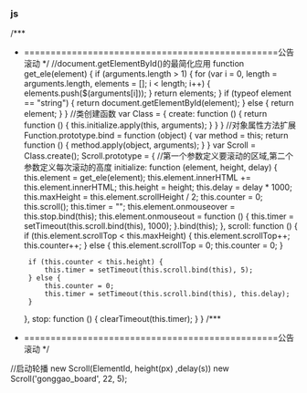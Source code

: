 ### js
    
/***
 * ================================================公告滚动
 */
//document.getElementById()的最简化应用
function get_ele(element) {
    if (arguments.length > 1) {
        for (var i = 0, length = arguments.length, elements = []; i < length; i++) {
            elements.push($(arguments[i]));
        }
        return elements;
    }
    if (typeof element == "string") {
        return document.getElementById(element);
    } else {
        return element;
    }
}
//类创建函数
var Class = {
    create: function () {
        return function () {
            this.initialize.apply(this, arguments);
        }
    }
}
//对象属性方法扩展
Function.prototype.bind = function (object) {
    var method = this;
    return function () {
        method.apply(object, arguments);
    }
}
var Scroll = Class.create();
Scroll.prototype = {
    //第一个参数定义要滚动的区域,第二个参数定义每次滚动的高度
    initialize: function (element, height, delay) {
        this.element = get_ele(element);
        this.element.innerHTML += this.element.innerHTML;
        this.height = height;
        this.delay = delay * 1000;
        this.maxHeight = this.element.scrollHeight / 2;
        this.counter = 0;
        this.scroll();
        this.timer = "";
        this.element.onmouseover = this.stop.bind(this);
        this.element.onmouseout = function () {
            this.timer = setTimeout(this.scroll.bind(this), 1000);
        }.bind(this);
    },
    scroll: function () {
        if (this.element.scrollTop < this.maxHeight) {
            this.element.scrollTop++;
            this.counter++;
        } else {
            this.element.scrollTop = 0;
            this.counter = 0;
        }

        if (this.counter < this.height) {
            this.timer = setTimeout(this.scroll.bind(this), 5);
        } else {
            this.counter = 0;
            this.timer = setTimeout(this.scroll.bind(this), this.delay);
        }
    },
    stop: function () {
        clearTimeout(this.timer);
    }
}
/***
 * ================================================公告滚动
 */


//启动轮播 new Scroll(ElementId, height(px) ,delay(s))
new Scroll('gonggao_board', 22, 5);
    